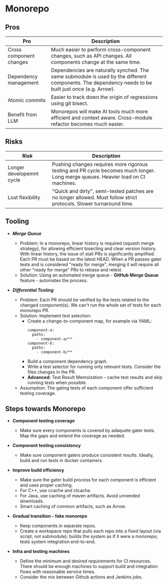 # Monorepo

## Pros

| Pro                      | Description |
| ------------------------ | ----------- |
| Cross component changes  | Much easier to perform cross-component changes, such as API changes. All components change at the same time.
| Dependency management    | Dependencies are naturally synched. The same submodule is used by the different components. The dependency needs to be built just once (e.g. Arrow).
| Atomic commits           | Easier to track down the origin of regressions using git bisect.
| Benefit from LLM         | Monorepos will make AI tools much more efficient and context aware. Cross-module refactor becomes much easier. 

## Risks

| Risk                     | Description |
| ------------------------ | ----------- |
| Longer developemnt cycle | Pushing changes requires more rigorous testing and PR cycle becomes much longer. Long merge queues. Heavier load on CI machines.
| Lost flexibility         | "Quick and dirty", semi-tested patches are no longer allowed. Must follow strict protocols. Slower turnaround time.

## Tooling

- **_Merge Queue_**
  * Problem: In a monorepo, linear history is required (squash merge strategy), for allowing efficient bisecting and clear version history.
  With linear history, the issue of stall PRs is significantly amplified. Each PR must be based on the latest HEAD.
  When a PR passes gater tests and is considered "ready for merge", merging it will require all other
  "ready for merge" PRs to rebase and retest.  
  * Solution: Using an automated merge queue - **GitHub Merge Queue** feature - automates the process.  

- **_Differential Testing_**
  * Problem: Each PR should be verified by the tests related to the changed component(s). We can't run the whole set of tests for each monorepo PR.  
  * Solution: Implement test selection:
    - Create a change-to-component map, for example via YAML:
      ```
      component-a:
        paths:
          - component-a/**
      component-b:
        paths:
          - component-b/**
      ```
    - Build a component dependency graph.
    - Write a test selector for running only relevant tests. Consider the files changes in the PR.  
    - **Advanced:** Test Result Memoization - cache test results and skip running tests when possible.
  * Assumption: The gating tests of each component offer sufficient testing coverage.

## Steps towards Monorepo

- **Component testing coverage**  
  * Make sure every components is covered by adaquete gater tests. Map the gaps and extend the coverage as needed.

- **Component testing consistency**  
  * Make sure component gaters produce consistent results. Ideally, build and run tests in docker containers.  

- **Improve build efficiency**
  * Make sure the gater build process for each component is efficient and uses proper caching.  
  * For C++, use ccache and ctcache.  
  * For Java, use caching of maven artifacts. Avoid unneeded downloads.  
  * Smart caching of common artifacts, such as Arrow.  

- **Gradual transition - fake monorepo**
  * Keep components in separate repos.
  * Create a workspace repo that pulls each repo into a fixed layout (via script, not submodule); builds the system as if it were a monorepo; tests system integration end-to-end.

- **Infra and testing machines**
  * Define the minimum and desired requirements for CI resources. There should be enough machines to support build and integration flows with reasonable service times.  
  * Consider the mix between Github actions and Jenkins jobs.  
